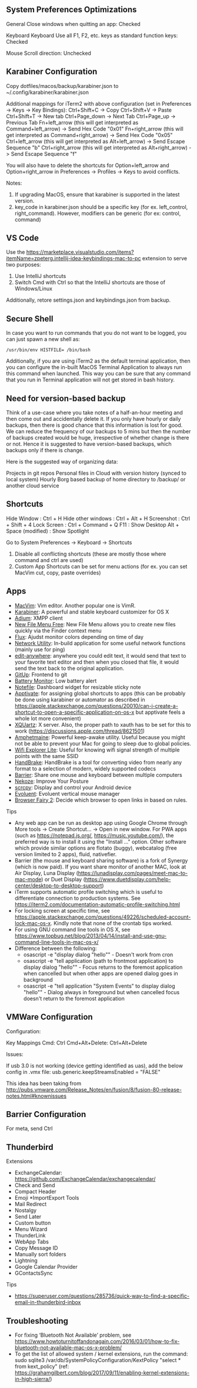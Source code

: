 System Preferences Optimizations
--------------------------------

General
	Close windows when quitting an app: Checked

Keyboard
	Keyboard
		Use all F1, F2, etc. keys as standard function keys: Checked

Mouse
	Scroll direction: Unchecked


Karabiner Configuration
-----------------------

Copy dotfiles/macos/backup/karabiner.json to ~/.config/karabiner/karabiner.json

Additional mappings for iTerm2 with above configuration (set in Preferences -> Keys -> Key Bindings):
Ctrl+Shift+C -> Copy
Ctrl+Shift+V -> Paste
Ctrl+Shift+T -> New tab
Ctrl+Page_down -> Next Tab
Ctrl+Page_up -> Previous Tab
Fn+left_arrow (this will get interpreted as Command+left_arrow) -> Send Hex Code "0x01"
Fn+right_arrow (this will get interpreted as Command+right_arrow) -> Send Hex Code "0x05"
Ctrl+left_arrow (this will get interpreted as Alt+left_arrow) -> Send Escape Sequence "b"
Ctrl+right_arrow (this will get interpreted as Alt+right_arrow) -> Send Escape Sequence "f"

You will also have to delete the shortcuts for Option+left_arrow and Option+right_arrow in Preferences -> Profiles -> Keys to avoid conflicts.

Notes:
1. If upgrading MacOS, ensure that karabiner is supported in the latest version.
2. key_code in karabiner.json should be a specific key (for ex. left_control, right_command). However, modifiers can be generic (for ex: control, command)


VS Code
-------

Use the https://marketplace.visualstudio.com/items?itemName=zpeterg.intellij-idea-keybindings-mac-to-pc extension to serve two purposes:
1. Use IntelliJ shortcuts
2. Switch Cmd with Ctrl so that the IntelliJ shortcuts are those of Windows/Linux

Additionally, retore settings.json and keybindings.json from backup.


Secure Shell
------------

In case you want to run commands that you do not want to be logged, you can just spawn a new shell as:
```
/usr/bin/env HISTFILE= /bin/bash
```

Additionally, if you are using iTerm2 as the default terminal application, then you can configure the in-built MacOS Terminal Application to always run this command when launched. This way you can be sure that any command that you run in Terminal application will not get stored in bash history.


Need for version-based backup
-----------------------------

Think of a use-case where you take notes of a half-an-hour meeting and then come out and accidentally delete it. If you only have hourly or daily backups, then there is good chance that this information is lost for good. We can reduce the frequency of our backups to 5 mins but then the number of backups created would be huge, irrespective of whether change is there or not. Hence it is suggested to have version-based backups, which backups only if there is change.

Here is the suggested way of organizing data:

Projects in git repos
Personal files in Cloud with version history (synced to local system)
Hourly Borg based backup of home directory to /backup/ or another cloud service


Shortcuts
---------

Hide Window		: Ctrl + H
Hide other windows	: Ctrl + Alt + H
Screenshot		: Ctrl + Shift + 4
Lock Screen		: Ctrl + Command + Q
F11			: Show Desktop
Alt + Space (modified)	: Show Spotlight

Go to System Preferences -> Keyboard -> Shortcuts
1. Disable all conflicting shortcuts (these are mostly those where command and ctrl are used)
2. Custom App Shortcuts can be set for menu actions (for ex. you can set MacVim cut, copy, paste overrides)


Apps
----

* [MacVim](https://github.com/macvim-dev/macvim): Vim editor. Another popular one is VimR.
* [Karabiner](https://pqrs.org/osx/karabiner/): A powerful and stable keyboard customizer for OS X
* [Adium](https://adium.im/): XMPP client
* [New File Menu Free](https://apps.apple.com/us/app/new-file-menu-free/id1066302071): New File Menu allows you to create new files quickly via the Finder context menu
* [Flux](https://justgetflux.com/news/pages/macquickstart/): Ajudst monitor colors depending on time of day
* [Network Utility](https://support.apple.com/en-in/HT202790): In-build application for some useful network functions (mainly use for ping)
* [edit-anywhere](https://github.com/tjluoma/edit-anywhere): anywhere you could edit text, it would send that text to your favorite text editor and then when you closed that file, it would send the text back to the original application.
* [GitUp](https://github.com/git-up/GitUp): Frontend to git
* [Battery Monitor](https://apps.apple.com/us/app/battery-monitor-health-info/id836505650): Low battery alert
* [Notefile](http://junecloud.com/software/dashboard/notefile.html): Dashboard widget for resizable sticky note
* [Apptivate](http://www.apptivateapp.com/): for assigning global shortcuts to apps (this can be probably be done using karabiner or automator as described in https://apple.stackexchange.com/questions/20010/can-i-create-a-shortcut-to-open-a-specific-application-on-os-x but apptivate feels a whole lot more convenient)
* [XQUartz](https://www.xquartz.org/): X server. Also, the proper path to xauth has to be set for this to work (https://discussions.apple.com/thread/8621501)
* [Amphetmaine](https://apps.apple.com/us/app/amphetamine/id937984704): Powerful keep-awake utility. Useful because you might not be able to prevent your Mac for going to sleep due to global policies.
* [Wifi Explorer Lite](https://www.adriangranados.com/): Useful for knowing wifi signal strength of multiple points with the same SSID
* [HandBrake](https://handbrake.fr/): HandBrake is a tool for converting video from nearly any format to a selection of modern, widely supported codecs
* [Barrier](https://github.com/debauchee/barrier): Share one mouse and keyboard between multiple computers
* [Nekoze](https://questbe.at/nekoze/): Improve Your Posture
* [scrcpy](https://github.com/Genymobile/scrcpy): Display and control your Android device
* [Evoluent](https://evoluent.com/support/download/): Evoluent vertical mouse manager
* [Browser Fairy 2](https://apps.apple.com/us/app/browser-fairy/id1499080593): Decide which browser to open links in based on rules.

Tips
* Any web app can be run as desktop app using Google Chrome through More tools -> Create Shortcut... -> Open in new window. For PWA apps (such as https://notepad.js.org/, https://music.youtube.com/), the preferred way is to install it using the "Install <App>..." option. Other software which provide similar options are flotato (buggy), webcatalog (free version limited to 2 apps), fluid, nativefier.
* Barrier (the mouse and keyboard sharing software) is a fork of Synergy (which is now paid). If you want share monitor of another MAC, look at Air Display, Luna Display (https://lunadisplay.com/pages/meet-mac-to-mac-mode) or Duet Display (https://www.duetdisplay.com/help-center/desktop-to-desktop-support)
* iTerm supports automatic profile switching which is useful to differentiate connection to production systems. See https://iterm2.com/documentation-automatic-profile-switching.html
* For locking screen at specific time, see https://apple.stackexchange.com/questions/49226/scheduled-account-lock-mac-os-x. Kindly note that none of the crontab tips worked.
* For using GNU command line tools in OS X, see https://www.topbug.net/blog/2013/04/14/install-and-use-gnu-command-line-tools-in-mac-os-x/
* Difference between the following:
    - osascript -e "display dialog \"hello\"" - Doesn't work from cron
    - osascript -e "tell application (path to frontmost application) to display dialog \"hello\"" - Focus returns to the foremost application when cancelled but when other apps are opened dialog goes in background
    - osascript -e "tell application \"System Events\" to display dialog \"hello\"" - Dialog always in foreground but when cancelled focus doesn't return to the foremost application


VMWare Configuration
---------------------

Configuration:

Key Mappings
	Cmd: Ctrl
	Cmd+Alt+Delete: Ctrl+Alt+Delete

Issues:

If usb 3.0 is not working (device getting identified as uas), add the below config in .vmx file:
usb.generic.keepStreamsEnabled = "FALSE"

This idea has been taking from http://pubs.vmware.com/Release_Notes/en/fusion/8/fusion-80-release-notes.html#knownissues


Barrier Configuration
---------------------
For meta, send Ctrl


Thunderbird
-----------

Extensions
* ExchangeCalendar: https://github.com/ExchangeCalendar/exchangecalendar/
* Check and Send
* Compact Header
* Emoji
*ImportExport Tools
* Mail Redirect
* Nostalgy
* Send Later
* Custom button
* Menu Wizard
* ThunderLink
* WebApp Tabs
* Copy Message ID
* Manually sort folders
* Lightning
* Google Calendar Provider
* GContactsSync

Tips
* https://superuser.com/questions/285736/quick-way-to-find-a-specific-email-in-thunderbird-inbox


Troubleshooting
---------------

* For fixing ‘Bluetooth Not Available’ problem, see https://www.howtoturnitoffandonagain.com/2016/03/01/how-to-fix-bluetooth-not-available-mac-os-x-problem/
* To get the list of allowed  system / kernel extensions, run the command: sudo sqlite3 /var/db/SystemPolicyConfiguration/KextPolicy "select * from kext_policy" (ref: https://grahamgilbert.com/blog/2017/09/11/enabling-kernel-extensions-in-high-sierra/)
